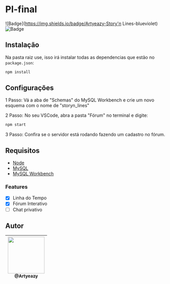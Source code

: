 # PI-final
![Badge](https://img.shields.io/badge/Artyeazy-Story'n Lines-blueviolet)
![Badge](https://img.shields.io/badge/license-MIT-brightgreen)
<!-- ![Badge](https://img.shields.io/github/followers/bigMARAC?label=follow&style=social) -->

## Instalação

Na pasta raiz use, isso irá instalar todas as dependencias que estão no `package.json`:
```bash
npm install
```

## Configurações
1 Passo: 
Vá a aba de "Schemas" do MySQL Workbench e crie um novo esquema com o nome de "storyn_lines"

2 Passo:
No seu VSCode, abra a pasta "Fórum" no terminal e digite:
```bash
npm start
```
3 Passo:
Confira se o servidor está rodando fazendo um cadastro no fórum.

## Requisitos
- [Node](https://nodejs.org/en/download/)
- [MySQL](https://www.mysql.com/downloads/)
- [MySQL Workbench](https://dev.mysql.com/downloads/workbench/)

### Features

- [x] Linha do Tempo
- [x] Fórum Interativo
- [ ] Chat privativo

## Autor

| [<img src="https://avatars.githubusercontent.com/u/50406440?s=460&u=0992ff2363df4f85793c975d96316051120dc4c1&v=4" width=115><br><sub>@Artyeazy</sub>](https://github.com/Artyeazy) |
| :---: |
